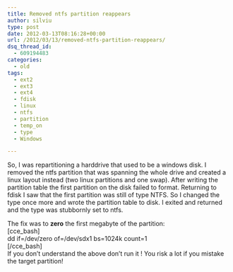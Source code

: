 ```yaml
---
title: Removed ntfs partition reappears
author: silviu
type: post
date: 2012-03-13T08:16:28+00:00
url: /2012/03/13/removed-ntfs-partition-reappears/
dsq_thread_id:
  - 609194483
categories:
  - old
tags:
  - ext2
  - ext3
  - ext4
  - fdisk
  - linux
  - ntfs
  - partition
  - temp_on
  - type
  - Windows

---
```

So, I was repartitioning a harddrive that used to be a windows disk. I removed the ntfs partition that was spanning the whole drive and created a linux layout instead (two linux partitions and one swap). After writing the partition table the first partition on the disk failed to format. Returning to fdisk I saw that the first partition was still of type NTFS. So I changed the type once more and wrote the partition table to disk. I exited and returned and the type was stubbornly set to ntfs.

The fix was to **zero** the first megabyte of the partition:  
[cce_bash]  
dd if=/dev/zero of=/dev/sdx1 bs=1024k count=1  
[/cce_bash]  
If you don&#8217;t understand the above don&#8217;t run it ! You risk a lot if you mistake the target partition!